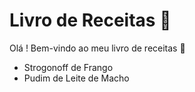 # Livro de Receitas :book:

Olá ! Bem-vindo ao meu livro de receitas :call_me_hand:

-  Strogonoff de Frango
-  Pudim de Leite de Macho
